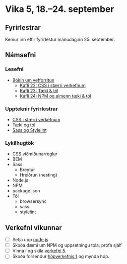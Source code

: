 # Vika 5, 18.–24. september

## Fyrirlestrar

Kemur inn eftir fyrirlestur mánudaginn 25. september.

## Námsefni

### Lesefni

- [Bókin um vefforritun](https://bok.vefforritun.is/)
  - [Kafli 22: CSS í stærri verkefnum](https://bok.vefforritun.is/22.css-verkefni)
  - [Kafli 23: Tæki & tól](https://bok.vefforritun.is/23.taeki-tol.html)
  - [Kafli 24: NPM og almenn tæki & tól](https://bok.vefforritun.is/24.npm-taeki-tol.html)

### Uppteknir fyrirlestrar

- [CSS í stærri verkefnum](../namsefni/19.css-verkefni/)
- [Tæki og tól](../namsefni/20.taeki-tol/)
- [Sass og Stylelint](../namsefni/21.sass-stylelint/)

### Lykilhugtök

- CSS viðmiðunarreglur
- BEM
- Sass
  - Breytur
  - Hreiðrun (nesting)
- Node.js
- NPM
- package.json
- Tól
  - browsersync
  - sass
  - stylelint

## Verkefni vikunnar

- [ ] Setja upp [node.js](http://nodejs.org/download)
- [ ] Skoða dæmi um NPM og uppsetningu tóla; prófa sjálf
- [ ] Vinna í og skila [verkefni 5](https://github.com/vefforritun/vef1-2023-v4).
- [ ] Skoða forsendur [hópverkefnis 1](https://github.com/vefforritun/vef1-2023-h1) og mynda hóp.
